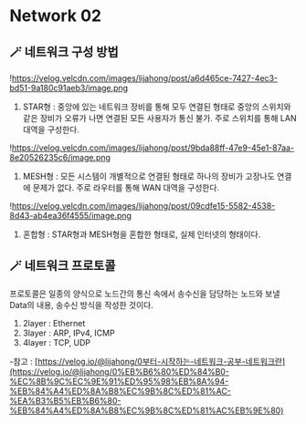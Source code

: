 # **Network 02**

## 🪄 네트워크 구성 방법

!https://velog.velcdn.com/images/lijahong/post/a6d465ce-7427-4ec3-bd51-9a180c91aeb3/image.png

1. STAR형 : 중앙에 있는 네트워크 장비를 통해 모두 연결된 형태로 중앙의 스위치와 같은 장비가 오류가 나면 연결된 모든 사용자가 통신 불가.
   주로 스위치를 통해 LAN 대역을 구성한다.

!https://velog.velcdn.com/images/lijahong/post/9bda88ff-47e9-45e1-87aa-8e20526235c6/image.png

1. MESH형 : 모든 시스템이 개별적으로 연결된 형태로 하나의 장비가 고장나도 연결에 문제가 없다.
   주로 라우터를 통해 WAN 대역을 구성한다.

!https://velog.velcdn.com/images/lijahong/post/09cdfe15-5582-4538-8d43-ab4ea36f4555/image.png

1. 혼합형 : STAR형과 MESH형을 혼합한 형태로, 실제 인터넷의 형태이다.

## 🪄 네트워크 프로토콜

프로토콜은 일종의 양식으로 노드간의 통신 속에서 송수신을 담당하는 노드와 보낼 Data의 내용, 송수신 방식을 작성한 것이다.

1. 2layer : Ethernet
2. 3layer : ARP, IPv4, ICMP
3. 4layer : TCP, UDP

-참고 : [https://velog.io/@lijahong/0부터-시작하는-네트워크-공부-네트워크란](https://velog.io/@lijahong/0%EB%B6%80%ED%84%B0-%EC%8B%9C%EC%9E%91%ED%95%98%EB%8A%94-%EB%84%A4%ED%8A%B8%EC%9B%8C%ED%81%AC-%EA%B3%B5%EB%B6%80-%EB%84%A4%ED%8A%B8%EC%9B%8C%ED%81%AC%EB%9E%80)